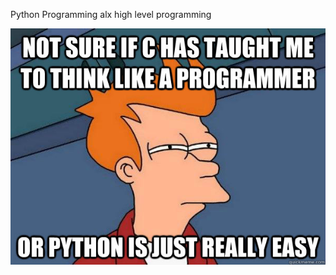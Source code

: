 Python Programming alx high level programming 

![Meme](https://github.com/sir-george2500/custome_images/blob/main/images/meme.jpg?raw=true)
